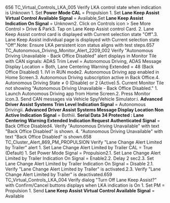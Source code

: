 656 TC_Virtual_Controls_LKA_005 Verify LKA control state when indication is Unknown 1. Set **Power Mode CAL** = Propulsion 1. Set **Lane Keep Assist Virtual Control Available Signal** = Available,Set **Lane Keep Assist Indication On Signal** = Unknown2. Click on Controls icon > See More Control > Drive & Park3. Tap on Lane Keep Assist control Card. 2. Lane Keep Assist control card is displayed with Current selection state "Off".3. Lane Keep Assist individual page is displayed with Current selection state "Off".Note: Ensure LKA persistent icon status aligns with test steps.657 TC_Autonomous_Driving_Monitor_Alert_2209_002 Verify "Autonomous Driving Unavailable - Back Office Disabled" alert displays in Monitor Tile with CAN signals: ADAS Trim Level = Autonomous Driving, ADAS Message Display Location = Both, Lane Centering Warning Extended = 48 (Back Office Disabled) 1. IVI in RUN mode2. Autonomous Driving app enabled in Home Screen.3. Autonomous Driving subscription active in Back Office.4. Autonomous Driving State ≠ 0 (Disable) or 2 (Active).5. Current Monitor Tile not showing "Autonomous Driving Unavailable - Back Office Disabled." 1. Launch Autonomous Driving app from Home Screen.2. Press Monitor icon.3. Send CAN messages via Vehicle Spy/Vehicle Simulator:i. **Advanced Driver Assist Systems Trim Level Indication Signal** = Autonomous Drivingii. **Advanced Driver Assist Systems Message Display Location Non Active Indication Signal** = Bothiii. **Serial Data 34 Protected : Lane Centering Warning Extended Indication Request Authenticated Signal** = Back Office Disabled4. Verify "Autonomous Driving Unavailable" with text "Back Office Disabled" is shown. 4. "Autonomous Driving Unavailable" with text "Back Office Disabled" is shown.658 TC_Cluster_Alert_869_PM_PROPULSION Verify "Lane Change Alert Limited by Trailer" alert 1. Set Lane Change Alert Limited by Trailer CAL = True (Default) 1. Set Power Mode Signal = Propulsion2.1. Set Lane Change Alert Limited by Trailer Indication On Signal = Enable2.2. Delay 2 sec2.3. Set Lane Change Alert Limited by Trailer Indication On Signal = Disable 2.1. Verify "Lane Change Alert Limited by Trailer" is activated.2.3. Verify "Lane Change Alert Limited by Trailer" is deactivated.659 TC_Virtual_Controls_LKA_004 Verify dialog "Turn Off Lane Keep Assist?" with Confirm/Cancel buttons displays when LKA indication is On 1. Set PM = Propulsion 1. Send **Lane Keep Assist Virtual Control Available Signal** = Available